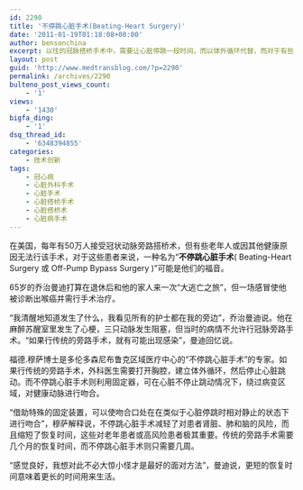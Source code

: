 ```yaml
---
id: 2290
title: '不停跳心脏手术(Beating-Heart Surgery)'
date: '2011-01-19T01:18:08+00:00'
author: bensonchina
excerpt: 以往的冠脉搭桥手术中，需要让心脏停跳一段时间，而以体外循环代替，而对于有些老年人或因其他健康原因无法行该手术，不停跳心脏手术可能是他们的福音
layout: post
guid: 'http://www.medtransblog.com/?p=2290'
permalink: /archives/2290
bulteno_post_views_count:
    - '1'
views:
    - '1430'
bigfa_ding:
    - '1'
dsq_thread_id:
    - '6348394855'
categories:
    - 技术创新
tags:
    - 冠心病
    - 心脏外科手术
    - 心脏手术
    - 心脏搭桥手术
    - 心脏搭桥术
    - 心脏病手术
---
```


在美国，每年有50万人接受冠状动脉旁路搭桥术，但有些老年人或因其他健康原因无法行该手术，对于这些患者来说，一种名为“**不停跳心脏手术**( Beating-Heart Surgery 或 Off-Pump Bypass Surgery )”可能是他们的福音。

65岁的乔治曼迪打算在退休后和他的家人来一次“大逃亡之旅”，但一场感冒使他被诊断出喉癌并需行手术治疗。

“我清醒地知道发生了什么，我看见所有的护士都在我的旁边”，乔治曼迪说。他在麻醉苏醒室里发生了心梗，三只动脉发生阻塞，但当时的病情不允许行冠脉旁路手术。“如果行传统的旁路手术，就有可能出现感染”，曼迪回忆说。

福德.穆萨博士是多伦多森尼布鲁克区域医疗中心的“不停跳心脏手术”的专家。如果行传统的旁路手术，外科医生需要打开胸腔，建立体外循环，然后停止心脏跳动。而不停跳心脏手术则利用固定器，可在心脏不停止跳动情况下，绕过病变区域，对健康动脉进行吻合。

“借助特殊的固定装置，可以使吻合口处在在类似于心脏停跳时相对静止的状态下进行吻合”，穆萨解释说，不停跳心脏手术减轻了对患者肾脏、肺和脑的风险，而且缩短了恢复时间，这些对老年患者或高风险患者极其重要。传统的旁路手术需要几个月的恢复时间，而不停跳心脏手术则只需要几周。

“感觉良好，我想对此不必大惊小怪才是最好的面对方法”，曼迪说，更短的恢复时间意味着更长的时间用来生活。
